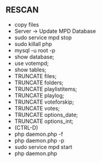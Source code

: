 ## RESCAN
* copy files
* Server -> Update MPD Database
* sudo service mpd stop
* sudo killall php
* mysql -u root -p
* show database;
* use votempd;
* show tables;
* TRUNCATE files;
* TRUNCATE folders;
* TRUNCATE playlistitems;
* TRUNCATE playlog;
* TRUNCATE voteforskip;
* TRUNCATE votes;
* TRUNCATE options_date;
* TRUNCATE options_int;
* (CTRL-D)
* php daemon.php -f
* php daemon.php -p
* sudo service mpd start
* php daemon.php